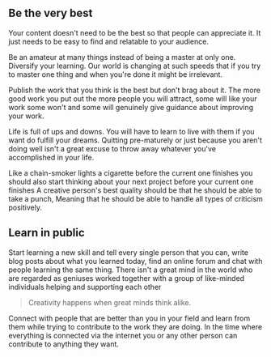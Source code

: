 ## Be the very best

Your content doesn't need to be the best so that people can appreciate it. It just needs to be easy to find and relatable to your audience. 

Be an amateur at many things instead of being a master at only one. Diversify your learning. Our world is changing at such speeds that if you try to master one thing and when you're done it might be irrelevant.

Publish the work that you think is the best but don't brag about it. The more good work you put out the more people you will attract, some will like your work some won't and some will genuinely give guidance about improving your work. 

Life is full of ups and downs. You will have to learn to live with them if you want do fulfill your dreams. Quitting pre-maturely or just because you aren't doing well isn't a great excuse to throw away whatever you've accomplished in your life.


Like a chain-smoker lights a cigarette before the current one finishes you should also start thinking about your next project before your current one finishes A creative person's best quality should be that he should be able to take a punch, Meaning that he should be able to handle all types of criticism positively.

## Learn in public

Start learning a new skill and tell every single person that you can, write blog posts about what you learned today, find an online forum and chat with people learning the same thing. There isn't a great mind in the world who are regarded as geniuses worked together with a group of like-minded individuals helping and supporting each other

>  Creativity happens when great minds think alike.

Connect with people that are better than you in your field and learn from them while trying to contribute to the work they are doing. In the time where everything is connected via the internet you or any other person can contribute to anything they want.